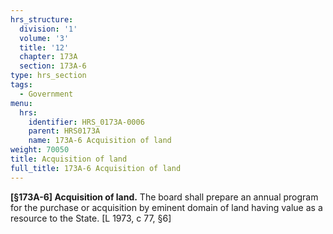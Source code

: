 ```yaml
---
hrs_structure:
  division: '1'
  volume: '3'
  title: '12'
  chapter: 173A
  section: 173A-6
type: hrs_section
tags:
  - Government
menu:
  hrs:
    identifier: HRS_0173A-0006
    parent: HRS0173A
    name: 173A-6 Acquisition of land
weight: 70050
title: Acquisition of land
full_title: 173A-6 Acquisition of land
---
```

**[§173A-6] Acquisition of land.** The board shall prepare an annual program for the purchase or acquisition by eminent domain of land having value as a resource to the State. [L 1973, c 77, §6]